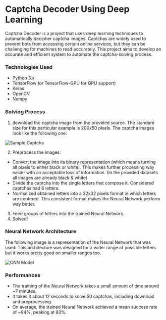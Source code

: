 # Captcha Decoder Using Deep Learning
Captcha Decoder is a project that uses deep learning techniques to automatically decipher captcha images. Captchas are widely used to prevent bots from accessing certain online services, but they can be challenging for machines to read accurately. This project aims to develop an accurate and efficient system to automate the captcha-solving process.

### Technologies Used
- Python 3.x
- TensorFlow (or TensorFlow-GPU for GPU support)
- Keras
- OpenCV
- Numpy

### Solving Process
1. download the captcha image from the provided source. The standard size for this particular example is 200x50 pixels. The captcha images look like the following one:
   
![Sample Captcha](https://imgtr.ee/images/2023/07/15/c2306e3b07e5b30ce2bff4bebccc6338.png)

2. Preprocess the images:
- Convert the image into its binary representation (which means turning all pixels to either black or white). This makes further processing way easier with an acceptable loss of information. (In the provided datasets all images are already black & white)
- Divide the captcha into the single letters that compose it. Considered captchas had 6 letters.
- Normalized obtained letters into a 32x32 pixels format in which letters are centered. This consistent format makes the Neural Network perform way better.
3. Feed groups of letters into the trained Neural Network.
4. Solved!

### Neural Network Architecture
The following image is a representation of the Neural Network that was used. This architecture was designed for a wider range of possible letters but it works pretty good on smaller ranges too.

![CNN Model](https://imgtr.ee/images/2023/07/15/a5f96879e05c3486611bbd7204aa879f.png)

### Performances
- The training of the Neural Network takes a small amount of time around ~7 minutes.
- It takes it about 12 seconds to solve 50 captchas, including download and preprocessing.
- On average, the trained Neural Network achieved a mean success rate of ~94%, peaking at 83%.
